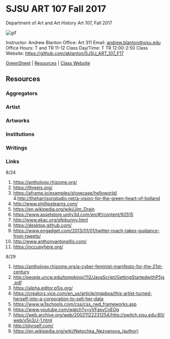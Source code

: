 **SJSU ART 107 Fall 2017**
======================
Department of Art and Art History
Art 107, Fall 2017

![gif](http://i.imgur.com/TuOehiT.gif)

Instructor: Andrew Blanton
Office: Art 311
Email: andrew.blanton@sjsu.edu
Office Hours: T and TR 11-12
Class Day/Time: T TR 12:00-2:50
Class Website: https://github.com/ablanton/SJSU_ART_107_F17

[GreenSheet](https://github.com/ablanton/SJSU_ART_107_F17/blob/master/GREENSHEET.md)
| [Resources](https://github.com/ablanton/SJSU_ART_107_F17/blob/master/RESOURCES.md)
| [Class Website](https://github.com/ablanton/SJSU_ART_107_F17)

Resources
---------

### Aggregators

### Artist

### Artworks

### Institutions

### Writings 

### Links

8/24
1. https://anthology.rhizome.org/
2. https://threejs.org/
3. https://aframe.io/examples/showcase/helloworld/
4.http://theharrisonstudio.net/a-vision-for-the-green-heart-of-holland
5. http://www.phillipstearns.com/
6. https://en.wikipedia.org/wiki/Jim_Drain
7. https://www.assetstore.unity3d.com/en/#!/content/92515
8. http://www.ekac.org/gfpbunny.html
9. https://desktop.github.com/
10. https://www.engadget.com/2013/01/01/twitter-roach-takes-guidance-from-tweets/
11. http://www.anthonyantonellis.com/
12. https://occupyhere.org/

8/29
1. https://anthology.rhizome.org/a-cyber-feminist-manifesto-for-the-21st-century
2. http://people.uncw.edu/tompkinsj/112/JavaScript/GettingStartedwithP5js.pdf
3. https://alpha.editor.p5js.org/
4. https://creators.vice.com/en_us/article/mgpbxa/this-artist-turned-herself-into-a-corporation-to-sell-her-data
5. https://www.w3schools.com/css/css_rwd_frameworks.asp
6. https://www.youtube.com/watch?v=vVFasyCvEOg
7. https://web.archive.org/web/20021122231254/http://switch.sjsu.edu:80/web/v5n3/J-1.html
8. http://idyrself.com/
9. https://en.wikipedia.org/wiki/Netochka_Nezvanova_(author)

